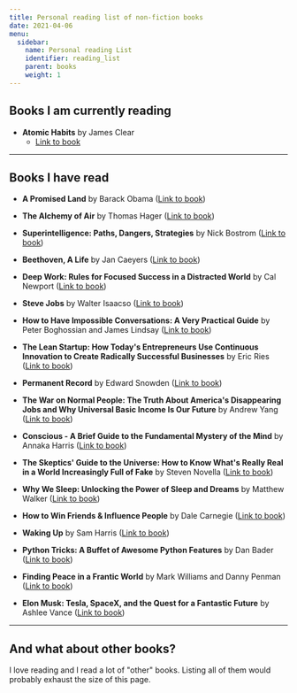 ```yaml
---
title: Personal reading list of non-fiction books
date: 2021-04-06
menu:
  sidebar:
    name: Personal reading List
    identifier: reading_list
    parent: books
    weight: 1
---
```


## Books I am currently reading
   
- **Atomic Habits** by James Clear
	- [Link to book](https://atomichabits.com/)
---
## Books I have read   

- **A Promised Land** by Barack Obama ([Link to book](https://obamabook.com/))

- **The Alchemy of Air** by Thomas Hager ([Link to book](https://www.goodreads.com/book/show/3269091-the-alchemy-of-air))

- **Superintelligence: Paths, Dangers, Strategies** by Nick Bostrom ([Link to book](https://www.amazon.com/gp/product/0198739834/ref=as_li_qf_sp_asin_il_tl?ie=UTF8&tag=nbostrom0c-20&camp=1789&creative=9325&linkCode=as2&creativeASIN=0198739834&linkId=37a8c8afb67a781338095992bd0b4ed6))

- **Beethoven, A Life** by Jan Caeyers ([Link to book](https://www.goodreads.com/en/book/show/51827826-beethoven-a-life))

- **Deep Work: Rules for Focused Success in a Distracted World** by Cal Newport ([Link to book](https://www.calnewport.com/books/deep-work/))

- **Steve Jobs** by Walter Isaacso ([Link to book](https://www.amazon.de/Steve-Jobs-Walter-Isaacson/dp/1451648537))

- **How to Have Impossible Conversations: A Very Practical Guide** by Peter Boghossian and James Lindsay ([Link to book](https://www.amazon.com/How-Have-Impossible-Conversations-Practical/dp/B07X7KF3KX/ref=sr_1_1?__mk_de_DE=%C3%85M%C3%85%C5%BD%C3%95%C3%91&crid=244W17XX6E1EU&dchild=1&keywords=how+to+have+impossible+conversations&qid=1590487471&s=books&sprefix=how+to+have+im%2Cstripbooks-intl-ship%2C234&sr=1-1))

- **The Lean Startup: How Today's Entrepreneurs Use Continuous Innovation to Create Radically Successful Businesses** by Eric Ries ([Link to book](https://www.amazon.com/Lean-Startup-Entrepreneurs-Continuous-Innovation/dp/0307887898))

- **Permanent Record** by Edward Snowden ([Link to book](https://www.amazon.com/Permanent-Record/dp/B07VZWH6NB/ref=sr_1_1?keywords=permanent+record&qid=1574242008&sr=8-1))

- **The War on Normal People: The Truth About America's Disappearing Jobs and Why Universal Basic Income Is Our Future** by Andrew Yang ([Link to book](https://www.amazon.com/War-Normal-People-Disappearing-Universal/dp/0316414247))

- **Conscious - A Brief Guide to the Fundamental Mystery of the Mind** by Annaka Harris ([Link to book](https://www.amazon.com/Conscious-Brief-Guide-Fundamental-Mystery/dp/0062906712/ref=sr_1_1?crid=KP4IQP1DI82J&keywords=conscious+annaka+harris&qid=1574242039&s=books&sprefix=conscious+annaka+%2Caudible%2C270&sr=1-1))

- **The Skeptics' Guide to the Universe: How to Know What's Really Real in a World Increasingly Full of Fake** by Steven Novella ([Link to book](https://www.theskepticsguide.org/our-book))

- **Why We Sleep: Unlocking the Power of Sleep and Dreams** by Matthew Walker ([Link to book](https://www.amazon.com/Why-We-Sleep-Unlocking-Dreams/dp/1501144316))

- **How to Win Friends & Influence People** by Dale Carnegie ([Link to book](https://www.amazon.com/How-Win-Friends-Influence-People/dp/0671027034))

- **Waking Up** by Sam Harris ([Link to book](https://samharris.org/books/waking-up/))

- **Python Tricks: A Buffet of Awesome Python Features** by Dan Bader ([Link to book](https://www.amazon.com/Python-Tricks-Buffet-Awesome-Features/dp/1775093301))

- **Finding Peace in a Frantic World** by Mark Williams and Danny Penman ([Link to book](https://www.amazon.com/Mindfulness-Eight-Week-Finding-Peace-Frantic-ebook/dp/B005NJ2T1G/ref=tmm_kin_swatch_0?_encoding=UTF8&qid=&sr=))

- **Elon Musk: Tesla, SpaceX, and the Quest for a Fantastic Future** by Ashlee Vance ([Link to book](https://www.amazon.com/Elon-Musk-SpaceX-Fantastic-Future/dp/006230125X))

---

## And what about other books?

I love reading and I read a lot of "other" books. Listing all of them would probably exhaust the size of this page. 
